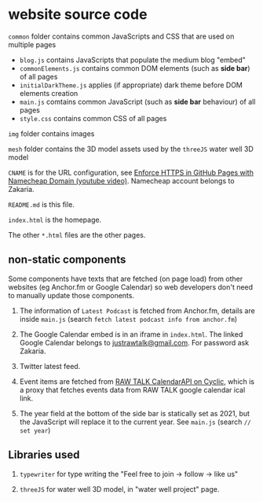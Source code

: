 # website source code

`common` folder contains common JavaScripts and CSS that are used on multiple pages
- `blog.js` contains JavaScripts that populate the medium blog "embed"
- `commonElements.js` contains common DOM elements (such as **side bar**) of all pages
- `initialDarkTheme.js` applies (if appropriate) dark theme before DOM elements creation
- `main.js` comtains common JavaScript (such as **side bar** behaviour) of all pages
- `style.css` contains common CSS of all pages 

`img` folder contains images

`mesh` folder contains the 3D model assets used by the `threeJS` water well 3D model

`CNAME` is for the URL configuration, see [Enforce HTTPS in GitHub Pages with Namecheap Domain (youtube video)](https://www.youtube.com/watch?v=FBtehan5DAo&list=LL). Namecheap account belongs to Zakaria.

`README.md` is this file.

`index.html` is the homepage.

The other `*.html` files are the other pages.

## non-static components
Some components have texts that are fetched (on page load) from other websites (eg Anchor.fm or Google Calendar) so web developers don't need to manually update those components.

1. The information of `Latest Podcast` is fetched from Anchor.fm, details are inside `main.js` (search `fetch latest podcast info from anchor.fm`)

2. The Google Calendar embed is in an iframe in `index.html`. The linked Google Calendar belongs to justrawtalk@gmail.com. For password ask Zakaria. 

3. Twitter latest feed.

4. Event items are fetched from [RAW TALK CalendarAPI on Cyclic](https://troubled-bass-neckerchief.cyclic.app/), which is a proxy that fetches events data from RAW TALK google calendar ical link. 

5. The year field at the bottom of the side bar is statically set as 2021, but the JavaScript will replace it to the current year. See `main.js` (search `// set year`)



## Libraries used
1. `typewriter` for type writing the "Feel free to join -> follow -> like us"

2. `threeJS` for water well 3D model, in "water well project" page.